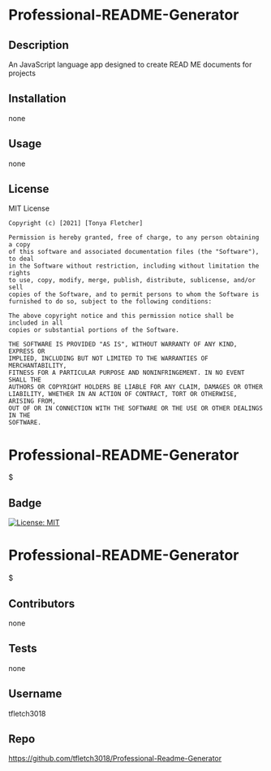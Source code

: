 # Professional-README-Generator

  ## Description

  An JavaScript language app designed to create READ ME documents for projects

  ## Installation

  none

  ## Usage

  none

  ## License

  MIT License

    Copyright (c) [2021] [Tonya Fletcher]
    
    Permission is hereby granted, free of charge, to any person obtaining a copy
    of this software and associated documentation files (the "Software"), to deal
    in the Software without restriction, including without limitation the rights
    to use, copy, modify, merge, publish, distribute, sublicense, and/or sell
    copies of the Software, and to permit persons to whom the Software is
    furnished to do so, subject to the following conditions:
    
    The above copyright notice and this permission notice shall be included in all
    copies or substantial portions of the Software.
    
    THE SOFTWARE IS PROVIDED "AS IS", WITHOUT WARRANTY OF ANY KIND, EXPRESS OR
    IMPLIED, INCLUDING BUT NOT LIMITED TO THE WARRANTIES OF MERCHANTABILITY,
    FITNESS FOR A PARTICULAR PURPOSE AND NONINFRINGEMENT. IN NO EVENT SHALL THE
    AUTHORS OR COPYRIGHT HOLDERS BE LIABLE FOR ANY CLAIM, DAMAGES OR OTHER
    LIABILITY, WHETHER IN AN ACTION OF CONTRACT, TORT OR OTHERWISE, ARISING FROM,
    OUT OF OR IN CONNECTION WITH THE SOFTWARE OR THE USE OR OTHER DEALINGS IN THE
    SOFTWARE.
# Professional-README-Generator
$  

  ## Badge

  [![License: MIT](https://img.shields.io/badge/License-MIT-yellow.svg)](https://opensource.org/licenses/MIT)
# Professional-README-Generator
$

  ## Contributors

  none

  ## Tests

  none

  ## Username

  tfletch3018

  ## Repo
  
  https://github.com/tfletch3018/Professional-Readme-Generator
